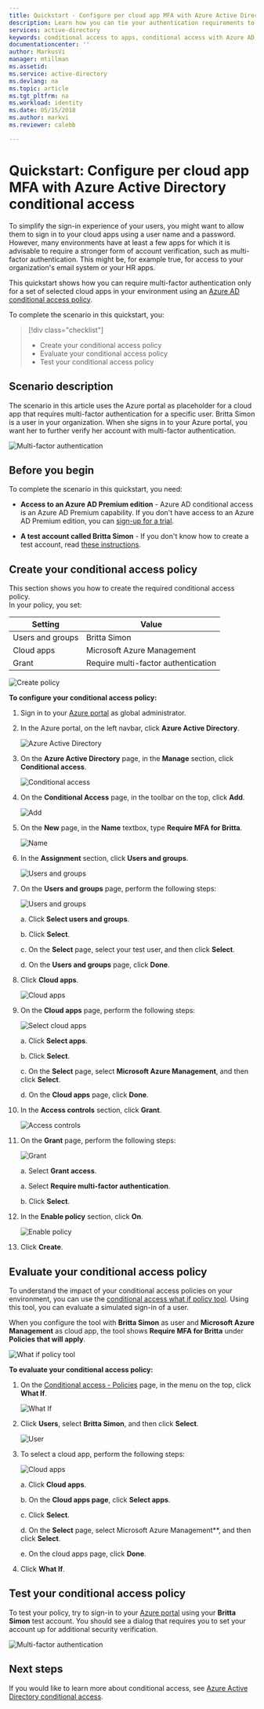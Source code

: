 ```yaml
---
title: Quickstart - Configure per cloud app MFA with Azure Active Directory conditional access | Microsoft Docs
description: Learn how you can tie your authentication requirements to the type of accessed cloud app using Azure Active Directory (Azure AD) conditional access.
services: active-directory
keywords: conditional access to apps, conditional access with Azure AD, secure access to company resources, conditional access policies
documentationcenter: ''
author: MarkusVi
manager: mtillman
ms.assetid: 
ms.service: active-directory
ms.devlang: na
ms.topic: article
ms.tgt_pltfrm: na
ms.workload: identity
ms.date: 05/15/2018
ms.author: markvi
ms.reviewer: calebb

---
```


# Quickstart: Configure per cloud app MFA with Azure Active Directory conditional access 


To simplify the sign-in experience of your users, you might want to allow them to sign in to your cloud apps using a user name and a password. However, many environments have at least a few apps for which it is advisable to require a stronger form of account verification, such as multi-factor authentication. This might be, for example true, for access to your organization's email system or your HR apps.  

This quickstart shows how you can require multi-factor authentication only for a set of selected cloud apps in your environment using an [Azure AD conditional access policy](active-directory-conditional-access-azure-portal.md).

To complete the scenario in this quickstart, you:


> [!div class="checklist"]
> * Create your conditional access policy
> * Evaluate your conditional access policy
> * Test your conditional access policy  


## Scenario description

The scenario in this article uses the Azure portal as placeholder for a cloud app that requires multi-factor authentication for a specific user. Britta Simon is a user in your organization. When she signs in to your Azure portal, you want her to further verify her account with multi-factor authentication.

![Multi-factor authentication](./media/active-directory-conditional-access-app-based-mfa/01.png)



## Before you begin 

To complete the scenario in this quickstart, you need:

- **Access to an Azure AD Premium edition** - Azure AD conditional access is an Azure AD Premium capability. If you don't have access to an Azure AD Premium edition, you can [sign-up for a trial](https://azure.microsoft.com/trial/get-started-active-directory/).

- **A test account called Britta Simon** - If you don't know how to create a test account, read [these instructions](https://docs.microsoft.com/azure/active-directory/add-users-azure-active-directory).



## Create your conditional access policy 

This section shows you how to create the required conditional access policy.  
In your policy, you set:

|Setting |Value|
|---     | --- |
|Users and groups | Britta Simon |
|Cloud apps | Microsoft Azure Management |
|Grant | Require multi-factor authentication |
 

![Create policy](./media/active-directory-conditional-access-app-based-mfa/12.png)




**To configure your conditional access policy:**

1. Sign in to your [Azure portal](https://portal.azure.com) as global administrator.

2. In the Azure portal, on the left navbar, click **Azure Active Directory**. 

    ![Azure Active Directory](./media/active-directory-conditional-access-app-based-mfa/02.png)

3. On the **Azure Active Directory** page, in the **Manage** section, click **Conditional access**.

    ![Conditional access](./media/active-directory-conditional-access-app-based-mfa/03.png)
 
4. On the **Conditional Access** page, in the toolbar on the top, click **Add**.

    ![Add](./media/active-directory-conditional-access-app-based-mfa/04.png)

5. On the **New** page, in the **Name** textbox, type **Require MFA for Britta**.

    ![Name](./media/active-directory-conditional-access-app-based-mfa/05.png)

6. In the **Assignment** section, click **Users and groups**.

    ![Users and groups](./media/active-directory-conditional-access-app-based-mfa/06.png)

7. On the **Users and groups** page, perform the following steps:

    ![Users and groups](./media/active-directory-conditional-access-app-based-mfa/07.png)

    a. Click **Select users and groups**.

    b. Click **Select**.

    c. On the **Select** page, select your test user, and then click **Select**.

    d. On the **Users and groups** page, click **Done**.

8. Click **Cloud apps**.

    ![Cloud apps](./media/active-directory-conditional-access-app-based-mfa/08.png)

9. On the **Cloud apps** page, perform the following steps:

    ![Select cloud apps](./media/active-directory-conditional-access-app-based-mfa/09.png)

    a. Click **Select apps**.

    b. Click **Select**.

    c. On the **Select** page, select **Microsoft Azure Management**, and then click **Select**.

    d. On the **Cloud apps** page, click **Done**.


10. In the **Access controls** section, click **Grant**.

    ![Access controls](./media/active-directory-conditional-access-app-based-mfa/10.png)

11. On the **Grant** page, perform the following steps:

    ![Grant](./media/active-directory-conditional-access-app-based-mfa/11.png)

    a. Select **Grant access**.

    a. Select **Require multi-factor authentication**.

    b. Click **Select**.

12. In the **Enable policy** section, click **On**.

    ![Enable policy](./media/active-directory-conditional-access-app-based-mfa/18.png)

13. Click **Create**.


## Evaluate your conditional access policy

To understand the impact of your conditional access policies on your environment, you can use the [conditional access what if policy tool](active-directory-conditional-access-whatif.md). Using this tool, you can evaluate a simulated sign-in of a user.

When you configure the tool with **Britta Simon** as user and **Microsoft Azure Management** as cloud app, the tool shows **Require MFA for Britta** under **Policies that will apply**.

![What if policy tool](./media/active-directory-conditional-access-app-based-mfa/17.png)



**To evaluate your conditional access policy:**

1. On the [Conditional access - Policies](https://portal.azure.com/#blade/Microsoft_AAD_IAM/ConditionalAccessBlade/Policies) page, in the menu on the top, click **What If**.  
 
    ![What If](./media/active-directory-conditional-access-app-based-mfa/14.png)

2. Click **Users**, select **Britta Simon**, and then click **Select**.

    ![User](./media/active-directory-conditional-access-app-based-mfa/15.png)

2. To select a cloud app, perform the following steps:

    ![Cloud apps](./media/active-directory-conditional-access-app-based-mfa/16.png)

    a. Click **Cloud apps**.

    b. On the **Cloud apps page**, click **Select apps**.

    c. Click **Select**.

    d. On the **Select** page, select Microsoft Azure Management**, and then click **Select**.

    e. On the cloud apps page, click **Done**.

3. Click **What If**.


## Test your conditional access policy

To test your policy, try to sign-in to your [Azure portal](https://portal.azure.com) using your **Britta Simon** test account. You should see a dialog that requires you to set your account up for additional security verification.

![Multi-factor authentication](./media/active-directory-conditional-access-app-based-mfa/01.png)


## Next steps

If you would like to learn more about conditional access, see [Azure Active Directory conditional access](active-directory-conditional-access-azure-portal.md).

